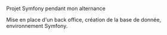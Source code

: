 Projet Symfony pendant mon alternance

Mise en place d'un back office, création de la base de donnée, environnement Symfony.
